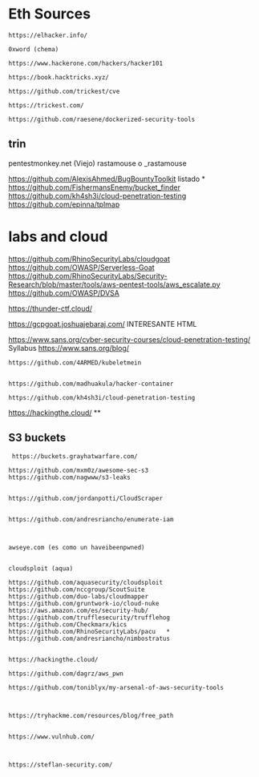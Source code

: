 # Eth Sources


    https://elhacker.info/
    
    0xword (chema)

    https://www.hackerone.com/hackers/hacker101

    https://book.hacktricks.xyz/

    https://github.com/trickest/cve

    https://trickest.com/
    
    https://github.com/raesene/dockerized-security-tools



## trin

pentestmonkey.net (Viejo)
rastamouse o _rastamouse



https://github.com/AlexisAhmed/BugBountyToolkit  listado *
https://github.com/FishermansEnemy/bucket_finder
https://github.com/kh4sh3i/cloud-penetration-testing
https://github.com/epinna/tplmap


# labs and cloud

https://github.com/RhinoSecurityLabs/cloudgoat
https://github.com/OWASP/Serverless-Goat
https://github.com/RhinoSecurityLabs/Security-Research/blob/master/tools/aws-pentest-tools/aws_escalate.py
https://github.com/OWASP/DVSA

https://thunder-ctf.cloud/

https://gcpgoat.joshuajebaraj.com/ INTERESANTE HTML


https://www.sans.org/cyber-security-courses/cloud-penetration-testing/   Syllabus
https://www.sans.org/blog/



    https://github.com/4ARMED/kubeletmein


    https://github.com/madhuakula/hacker-container

    https://github.com/kh4sh3i/cloud-penetration-testing


   https://hackingthe.cloud/   **



  ## S3 buckets

     https://buckets.grayhatwarfare.com/

    https://github.com/mxm0z/awesome-sec-s3 
    https://github.com/nagwww/s3-leaks


    https://github.com/jordanpotti/CloudScraper


    https://github.com/andresriancho/enumerate-iam



    awseye.com (es como un haveibeenpwned)


    cloudsploit (aqua)

    https://github.com/aquasecurity/cloudsploit
    https://github.com/nccgroup/ScoutSuite
    https://github.com/duo-labs/cloudmapper
    https://github.com/gruntwork-io/cloud-nuke
    https://aws.amazon.com/es/security-hub/
    https://github.com/trufflesecurity/trufflehog
    https://github.com/Checkmarx/kics
    https://github.com/RhinoSecurityLabs/pacu   *
    https://github.com/andresriancho/nimbostratus


    https://hackingthe.cloud/

    https://github.com/dagrz/aws_pwn

    https://github.com/toniblyx/my-arsenal-of-aws-security-tools



    https://tryhackme.com/resources/blog/free_path


    https://www.vulnhub.com/



    https://steflan-security.com/







